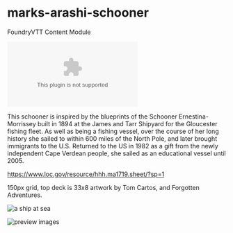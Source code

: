 # marks-arashi-schooner
FoundryVTT Content Module

![the latest version zip](https://img.shields.io/github/downloads/MarkPearce/marks-arashi-schooner/latest/marks-arashi-schooner.zip)

This schooner is inspired by the blueprints of the Schooner Ernestina-Morrissey  built in 1894 at the James and Tarr Shipyard for the Gloucester fishing fleet. As well as being a fishing vessel, over the course of her long history she sailed to within 600 miles of the North Pole, and later brought immigrants to the U.S.  Returned to the US in 1982 as a gift from the newly independent Cape Verdean people, she sailed as an educational vessel until 2005.

https://www.loc.gov/resource/hhh.ma1719.sheet/?sp=1

150px grid, top deck is 33x8 
artwork by Tom Cartos, and Forgotten Adventures. 

![a ship at sea](https://i.imgur.com/1pgrVux.png)


![preview images](https://i.imgur.com/mxQhdCQ.png)